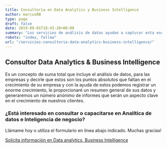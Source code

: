 ```yaml
---
title: Consultoría en Data Analytics y Business Intelligence
author: marcusRB
type: page
draft: false
date: 2019-09-01T18:43:20+00:00
summary: "Los servicios de análisis de datos ayudan a capturar esta esencia de Big Data Analytics y administración para ayudarle a comprender nuevas oportunidades, amenazas ocultas, sus competidores, etc."
robots: "index, follow"
url: "/servicios-consultoria-data-analytics-business-intelligence/"
---
```



## Consultor Data Analytics & Business Intelligence

Es un concepto de suma total que incluye el análisis de datos, para las empresas y decirle que estos son los puntos absolutos que faltan en el crecimiento de su empresa y con la ayuda de estos podemos registrar un enorme crecimiento, le proporcionaré un resumen general de sus datos y generaremos un número anónimo de informes que serán un aspecto clave en el crecimiento de nuestros clientes.


### ¿Está interesado en consultar o capacitarse en Analítica de datos e Inteligencia de negocio?

Llámame hoy o utiliza el formulario en línea abajo indicado. Muchas gracias!

[Solicita información en Data analytics, Business Intelligence](../#contact)
